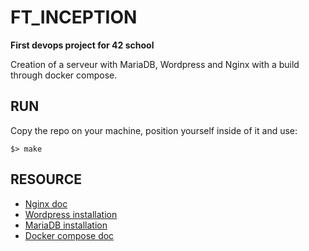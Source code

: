 # FT_INCEPTION
__First devops project for 42 school__

Creation of a serveur with MariaDB, Wordpress and Nginx with a build through docker compose.

## RUN
Copy the repo on your machine, position yourself inside of it and use:
```
$> make
```

## RESOURCE

* [Nginx doc](https://nginx.org/en/)
* [Wordpress installation](https://make.wordpress.org/cli/handbook/how-to/how-to-install/)
* [MariaDB installation](https://mariadb.com/docs/server/connect/clients/mariadb-client/)
* [Docker compose doc](https://docs.docker.com/reference/compose-file/)
